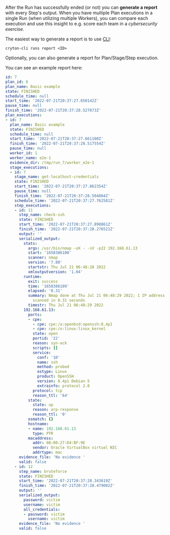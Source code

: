 After the Run has successfully ended (or not) you can **generate a report** with every Step's output. 
When you have multiple Plan executions in a single Run (when utilizing multiple Workers), you can compare each 
execution and use this insight to e.g. score each team in a *cybersecurity exercise.*

The easiest way to generate a report is to use [CLI](../interfaces/cli.md):
```shell
cryton-cli runs report <ID>
```

Optionally, you can also generate a report for Plan/Stage/Step execution.

You can see an example report here:
```yaml
id: 7
plan_id: 6
plan_name: Basic example
state: FINISHED
schedule_time: null
start_time: '2022-07-21T20:37:27.650142Z'
pause_time: null
finish_time: '2022-07-21T20:37:28.527673Z'
plan_executions:
- id: 7
  plan_name: Basic example
  state: FINISHED
  schedule_time: null
  start_time: '2022-07-21T20:37:27.661100Z'
  finish_time: '2022-07-21T20:37:28.517554Z'
  pause_time: null
  worker_id: 1
  worker_name: e2e-1
  evidence_dir: /tmp/run_7/worker_e2e-1
  stage_executions:
  - id: 7
    stage_name: get-localhost-credentials
    state: FINISHED
    start_time: '2022-07-21T20:37:27.862354Z'
    pause_time: null
    finish_time: '2022-07-21T20:37:28.504804Z'
    schedule_time: '2022-07-21T20:37:27.762581Z'
    step_executions:
    - id: 11
      step_name: check-ssh
      state: FINISHED
      start_time: '2022-07-21T20:37:27.898861Z'
      finish_time: '2022-07-21T20:37:28.276521Z'
      output: ''
      serialized_output:
        stats:
          args: /usr/bin/nmap -oX - -sV -p22 192.168.61.13
          start: '1658386108'
          scanner: nmap
          version: '7.80'
          startstr: Thu Jul 21 06:48:28 2022
          xmloutputversion: '1.04'
        runtime:
          exit: success
          time: '1658386109'
          elapsed: '0.31'
          summary: Nmap done at Thu Jul 21 06:48:29 2022; 1 IP address (1 host up)
            scanned in 0.31 seconds
          timestr: Thu Jul 21 06:48:29 2022
        192.168.61.13:
          ports:
          - cpe:
            - cpe: cpe:/a:openbsd:openssh:8.4p1
            - cpe: cpe:/o:linux:linux_kernel
            state: open
            portid: '22'
            reason: syn-ack
            scripts: []
            service:
              conf: '10'
              name: ssh
              method: probed
              ostype: Linux
              product: OpenSSH
              version: 8.4p1 Debian 5
              extrainfo: protocol 2.0
            protocol: tcp
            reason_ttl: '64'
          state:
            state: up
            reason: arp-response
            reason_ttl: '0'
          osmatch: {}
          hostname:
          - name: 192.168.61.13
            type: PTR
          macaddress:
            addr: 08:00:27:D4:BF:9E
            vendor: Oracle VirtualBox virtual NIC
            addrtype: mac
      evidence_file: 'No evidence '
      valid: false
    - id: 12
      step_name: bruteforce
      state: FINISHED
      start_time: '2022-07-21T20:37:28.343619Z'
      finish_time: '2022-07-21T20:37:28.479002Z'
      output: ''
      serialized_output:
        password: victim
        username: victim
        all_credentials:
        - password: victim
          username: victim
      evidence_file: 'No evidence '
      valid: false

```
